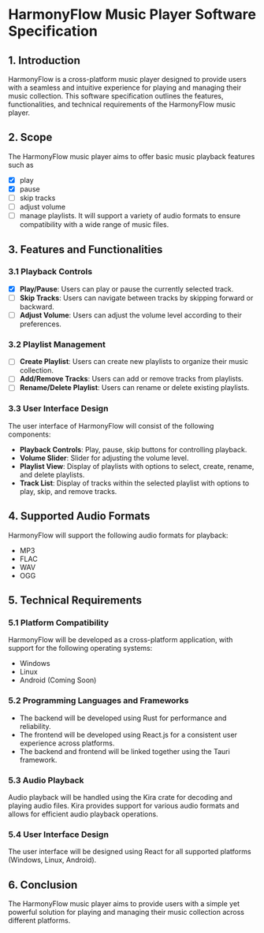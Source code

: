 # HarmonyFlow Music Player Software Specification

## 1. Introduction

HarmonyFlow is a cross-platform music player designed to provide users with a seamless and intuitive experience for playing and managing their music collection. This software specification outlines the features, functionalities, and technical requirements of the HarmonyFlow music player.

## 2. Scope

The HarmonyFlow music player aims to offer basic music playback features such as

- [x] play
- [x] pause
- [ ] skip tracks
- [ ] adjust volume
- [ ] manage playlists.
      It will support a variety of audio formats to ensure compatibility with a wide range of music files.

## 3. Features and Functionalities

### 3.1 Playback Controls

- [x] **Play/Pause**: Users can play or pause the currently selected track.
- [ ] **Skip Tracks**: Users can navigate between tracks by skipping forward or backward.
- [ ] **Adjust Volume**: Users can adjust the volume level according to their preferences.

### 3.2 Playlist Management

- [ ] **Create Playlist**: Users can create new playlists to organize their music collection.
- [ ] **Add/Remove Tracks**: Users can add or remove tracks from playlists.
- [ ] **Rename/Delete Playlist**: Users can rename or delete existing playlists.

### 3.3 User Interface Design

The user interface of HarmonyFlow will consist of the following components:

- **Playback Controls**: Play, pause, skip buttons for controlling playback.
- **Volume Slider**: Slider for adjusting the volume level.
- **Playlist View**: Display of playlists with options to select, create, rename, and delete playlists.
- **Track List**: Display of tracks within the selected playlist with options to play, skip, and remove tracks.

## 4. Supported Audio Formats

HarmonyFlow will support the following audio formats for playback:

- MP3
- FLAC
- WAV
- OGG

## 5. Technical Requirements

### 5.1 Platform Compatibility

HarmonyFlow will be developed as a cross-platform application, with support for the following operating systems:

- Windows
- Linux
- Android (Coming Soon)

### 5.2 Programming Languages and Frameworks

- The backend will be developed using Rust for performance and reliability.
- The frontend will be developed using React.js for a consistent user experience across platforms.
- The backend and frontend will be linked together using the Tauri framework.

### 5.3 Audio Playback

Audio playback will be handled using the Kira crate for decoding and playing audio files. Kira provides support for various audio formats and allows for efficient audio playback operations.

### 5.4 User Interface Design

The user interface will be designed using React for all supported platforms (Windows, Linux, Android).

## 6. Conclusion

The HarmonyFlow music player aims to provide users with a simple yet powerful solution for playing and managing their music collection across different platforms.
